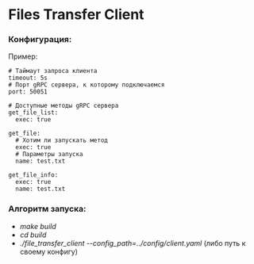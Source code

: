 # Files Transfer Client

### Конфигурация:
Пример:
```
# Таймаут запроса клиента
timeout: 5s
# Порт gRPC сервера, к которому подключаемся
port: 50051

# Доступные методы gRPC сервера
get_file_list:
  exec: true

get_file:
  # Хотим ли запускать метод
  exec: true
  # Параметры запуска
  name: test.txt

get_file_info:
  exec: true
  name: test.txt
```

### Алгоритм запуска:
* *make build* 
* *cd build*
* *./file_transfer_client --config_path=../config/client.yaml* (либо путь к своему конфигу)
